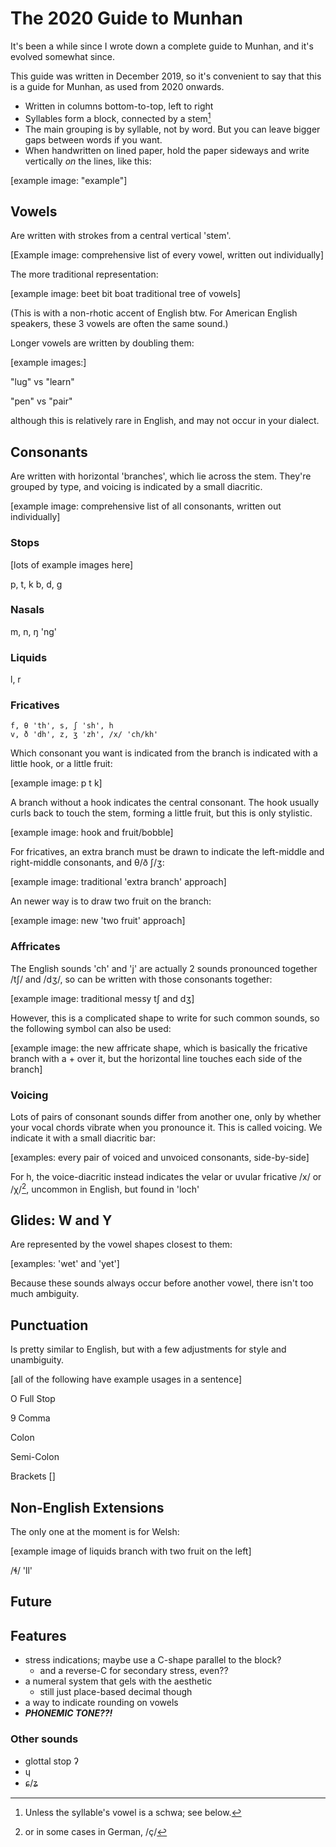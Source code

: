 The 2020 Guide to Munhan
=======================

It's been a while since I wrote down a complete guide to Munhan,
and it's evolved somewhat since.

This guide was written in December 2019, so it's convenient to say
that this is a guide for Munhan, as used from 2020 onwards.

* Written in columns bottom-to-top, left to right
* Syllables form a block, connected by a stem[^1]
* The main grouping is by syllable, not by word. 
  But you can leave bigger gaps between words if you want.
* When handwritten on lined paper, hold the paper sideways and write
 vertically _on_ the lines, like this:

[example image: "example"]

[^1]: Unless the syllable's vowel is a schwa; see below.

Vowels
-----

Are written with strokes from a central vertical 'stem'.

[Example image: comprehensive list of every vowel, written out individually]

The more traditional representation:

[example image: beet bit boat traditional tree of vowels]

(This is with a non-rhotic accent of English btw. 
For American English speakers, these 3 vowels are often the same sound.)

Longer vowels are written by doubling them:

[example images:]

"lug" vs "learn"

"pen" vs "pair"

although this is relatively rare in English, and may not occur in your dialect.

Consonants
---------

Are written with horizontal 'branches', which lie across the stem. 
They're grouped by type, and voicing is indicated by a small diacritic.

[example image: comprehensive list of all consonants, written out individually]


### Stops

[lots of example images here]

p, t, k
b, d, g

### Nasals

m, n, ŋ 'ng'

### Liquids

l, r

### Fricatives

```
f, θ 'th', s, ʃ 'sh', h
v, ð 'dh', z, ʒ 'zh', /x/ 'ch/kh'
```

Which consonant you want is indicated from the branch is indicated with a little hook,
or a little fruit:

[example image: p t k]

A branch without a hook indicates the central consonant.
The hook usually curls back to touch the stem, forming a little fruit,
but this is only stylistic.

[example image: hook and fruit/bobble]

For fricatives, an extra branch must be drawn to indicate the left-middle
and right-middle consonants, and θ/ð ʃ/ʒ:

[example image: traditional 'extra branch' approach]

An newer way is to draw two fruit on the branch:

[example image: new 'two fruit' approach]

### Affricates

The English sounds 'ch' and 'j' are actually 2 sounds pronounced together /tʃ/ and /dʒ/,
so can be written with those consonants together:

[example image: traditional messy tʃ and dʒ]

However, this is a complicated shape to write for such common sounds,
so the following symbol can also be used:

[example image: the new affricate shape, which is basically the fricative branch with a + over it,
but the horizontal line touches each side of the branch]

### Voicing

Lots of pairs of consonant sounds differ from another one, 
only by whether your vocal chords vibrate when you pronounce it.
This is called voicing. We indicate it with a small diacritic bar:

[examples: every pair of voiced and unvoiced consonants, side-by-side]

For h, the voice-diacritic instead indicates the velar or uvular fricative /x/ or /χ/[^2],
uncommon in English, but found in 'loch'

[^2]: or in some cases in German, /ç/

Glides: W and Y
--------------

Are represented by the vowel shapes closest to them:

[examples: 'wet' and 'yet']

Because these sounds always occur before another vowel, there isn't too much ambiguity.

Punctuation
----------

Is pretty similar to English, but with a few adjustments for style and unambiguity.

[all of the following have example usages in a sentence]

O Full Stop 

9 Comma

Colon

Semi-Colon

Brackets []


Non-English Extensions
---------------------

The only one at the moment is for Welsh:

[example image of liquids branch with two fruit on the left]

/ɬ/ 'll'

Future
------

## Features

* stress indications; maybe use a C-shape parallel to the block?
  - and a reverse-C for secondary stress, even??
* a numeral system that gels with the aesthetic
  - still just place-based decimal though
* a way to indicate rounding on vowels
* ***PHONEMIC TONE??!***

### Other sounds

* glottal stop ʔ
* ɥ
* ɕ/ʑ